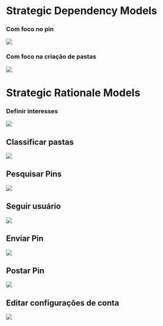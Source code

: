 # Strategic Dependency Models

### Com foco no pin
![](img/general_dependency.png)

### Com foco na criação de pastas

![](img/folder_dependency.png)

# Strategic Rationale Models

### Definir interesses
![](img/rationale_definir_interesses.png)

## Classificar pastas
![](img/Rationale-Classificar_Pastas.png)

## Pesquisar Pins
![](img/iStar_Rationale_Pesquisar_Por_Foto.png)

## Seguir usuário
![](img/rationale_seguir_usuario.png)

## Enviar Pin

![](img/istar-enviar-pin.png)

## Postar Pin

![](img/istar-postar-pin-outro-usuario.png)

## Editar configurações de conta

![](img/rationale_editar_configuracoes.png)
